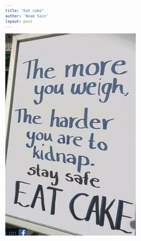 ```yaml
---
title: "Eat cake"
author: 'Noam Sain'
layout: post
---
```


![Stay safe - eat cake](/assets/2022/2022-10-funny16.jpg "Stay safe - eat cake")
